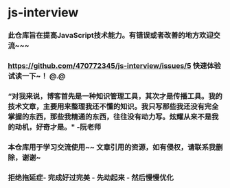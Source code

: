 # js-interview



### 此仓库旨在提高JavaScript技术能力。有错误或者改善的地方欢迎交流~~~

### https://github.com/470772345/js-interview/issues/5  快速体验 试读一下~！  @.@


### “对我来说，博客首先是一种知识管理工具，其次才是传播工具。我的技术文章，主要用来整理我还不懂的知识。我只写那些我还没有完全掌握的东西，那些我精通的东西，往往没有动力写。炫耀从来不是我的动机，好奇才是。"  -阮老师



### 本仓库用于学习交流使用~~ 文章引用的资源，如有侵权，请联系我删除，谢谢~

### 拒绝拖延症-  完成好过完美  -  先动起来 -  然后慢慢优化
